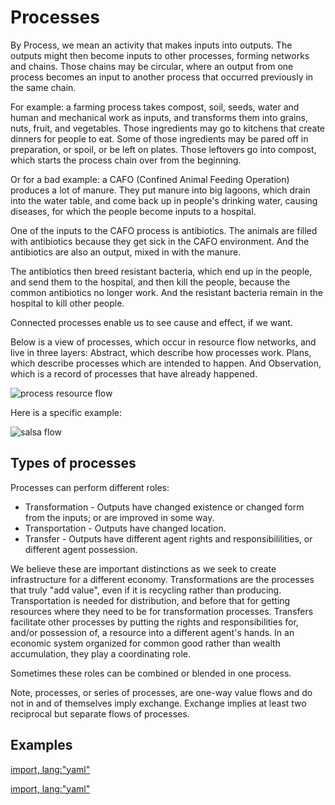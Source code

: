 # Processes

By Process, we mean an activity that makes inputs into outputs. The outputs might then become inputs to other processes, forming networks and chains. Those chains may be circular, where an output from one process becomes an input to another process that occurred previously in the same chain.

For example: a farming process takes compost, soil, seeds, water and human and mechanical work as inputs, and transforms them into grains, nuts, fruit, and vegetables. Those ingredients may go to kitchens that create dinners for people to eat. Some of those ingredients may be pared off in preparation, or spoil, or be left on plates. Those leftovers go into compost, which starts the process chain over from the beginning.

Or for a bad example: a CAFO (Confined Animal Feeding Operation) produces a lot of manure. They put manure into big lagoons, which drain into the water table, and come back up in people's drinking water, causing diseases, for which the people become inputs to a hospital.

One of the inputs to the CAFO process is antibiotics. The animals are filled with antibiotics because they get sick in the CAFO environment. And the antibiotics are also an output, mixed in with the manure.

The antibiotics then breed resistant bacteria, which end up in the people, and send them to the hospital, and then kill the people, because the common antibiotics no longer work. And the resistant bacteria remain in the hospital to kill other people.

Connected processes enable us to see cause and effect, if we want.

Below is a view of processes, which occur in resource flow networks, and live in three layers: Abstract, which describe how processes work. Plans, which describe processes which are intended to happen. And Observation, which is a record of processes that have already happened.

![process resource flow](https://rawgit.com/valueflows/valueflows/master/release-doc-in-process/process-layer.png)

Here is a specific example:

![salsa flow](https://rawgit.com/valueflows/valueflows/master/release-doc-in-process/salsa-layer.png)

## Types of processes

Processes can perform different roles:
* Transformation - Outputs have changed existence or changed form from the inputs; or are improved in some way.
* Transportation - Outputs have changed location.
* Transfer - Outputs have different agent rights and responsibililities, or different agent possession.

We believe these are important distinctions as we seek to create infrastructure for a different economy. Transformations are the processes that truly "add value", even if it is recycling rather than producing. Transportation is needed for distribution, and before that for getting resources where they need to be for transformation processes.  Transfers facilitate other processes by putting the rights and responsibilities for, and/or possession of, a resource into a different agent's hands. In an economic system organized for common good rather than wealth accumulation, they play a coordinating role.

Sometimes these roles can be combined or blended in one process.

Note, processes, or series of processes, are one-way value flows and do not in and of themselves imply exchange.  Exchange implies at least two reciprocal but separate flows of processes.

## Examples

[import, lang:"yaml"](../../examples/process-manufacturing.yaml)

[import, lang:"yaml"](../../examples/process-workflow.yaml)

